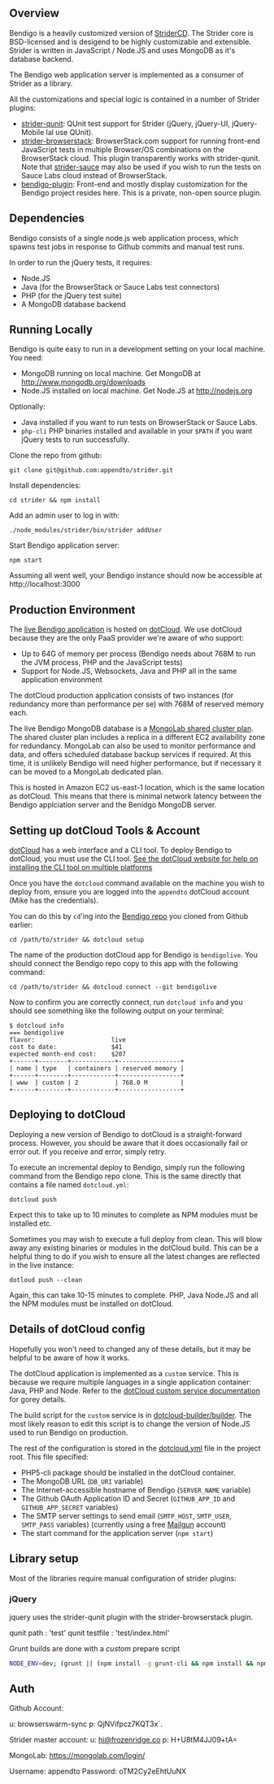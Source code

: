 ## Overview

Bendigo is a heavily customized version of [StriderCD](http://stridercd.com).
The Strider core is BSD-licensed and is desigend to be highly customizable and
extensible. Strider is written in JavaScript / Node.JS and uses MongoDB as it's
database backend.

The Bendigo web application server is implemented as a consumer of Strider as a
library.

All the customizations and special logic is contained in a number of Strider plugins:

- [strider-qunit](https://github.com/Strider-CD/strider-qunit): QUnit test support for Strider (jQuery, jQuery-UI, jQuery-Mobile lal use QUnit). 
- [strider-browserstack](https://github.com/Strider-CD/strider-browserstack): BrowserStack.com support for running front-end JavaScript tests in multiple Browser/OS combinations on the BrowserStack cloud. This plugin transparently works with strider-qunit. Note that [strider-sauce](https://github.com/Strider-CD/strider-sauce) may also be used if you wish to run the tests on Sauce Labs cloud instead of BrowserStack.
- [bendigo-plugin](https://github.com/appendto/strider/tree/master/bendigo-plugin): Front-end and mostly display customization for the Bendigo project resides here. This is a private, non-open source plugin.

## Dependencies

Bendigo consists of a single node.js web application process, which spawns test jobs in response to Github commits and manual test runs.

In order to run the jQuery tests, it requires:

- Node.JS
- Java (for the BrowserStack or Sauce Labs test connectors)
- PHP (for the jQuery test suite)
- A MongoDB database backend

## Running Locally

Bendigo is quite easy to run in a development setting on your local machine. You need:

- MongoDB running on local machine. Get MongoDB at http://www.mongodb.org/downloads
- Node.JS installed on local machine. Get Node.JS at http://nodejs.org

Optionally:

- Java installed if you want to run tests on BrowserStack or Sauce Labs.
- `php-cli` PHP binaries installed and available in your `$PATH` if you want jQuery tests to run successfully.

Clone the repo from github:

`git clone git@github.com:appendto/strider.git`

Install dependencies:

`cd strider && npm install`

Add an admin user to log in with:

`./node_modules/strider/bin/strider addUser`

Start Bendigo application server:

`npm start`

Assuming all went well, your Bendigo instance should now be accessible at http://localhost:3000

## Production Environment

The [live Bendigo application](http://bendigolive-appendto.dotcloud.com) is hosted on [dotCloud](http://dotcloud.com). We use dotCloud because they are the only PaaS provider we're aware of who support:

- Up to 64G of memory per process (Bendigo needs about 768M to run the JVM process, PHP and the JavaScript tests)
- Support for Node.JS, Websockets, Java and PHP all in the same application environment

The dotCloud production application consists of two instances (for redundancy
more than performance per se) with 768M of reserved memory each.

The live Bendigo MongoDB database is a [MongoLab shared cluster
plan](https://mongolab.com/products/architecture/). The shared cluster plan
includes a replica in a different EC2 availability zone for redundancy.
MongoLab can also be used to monitor performance and data, and offers scheduled
database backup services if required. At this time, it is unlikely Bendigo will
need higher performance, but if necessary it can be moved to a MongoLab
dedicated plan.

This is hosted in Amazon EC2 us-east-1 location, which is the same location as
dotCloud. This means that there is minimal network latency between the Bendigo
applciation server and the Benidgo MongoDB server.

## Setting up dotCloud Tools & Account

[dotCloud](http://docs.dotcloud.com/firststeps/install/) has a web interface and a CLI tool. To deploy Bendigo to dotCloud, you must use the CLI tool. [See the dotCloud website for help on installing the CLI tool on multiple platforms](http://docs.dotcloud.com/firststeps/install/)

Once you have the `dotcloud` command available on the machine you wish to deploy from, ensure you are logged into the `appendto` dotCloud account (Mike has the credentials).

You can do this by `cd`'ing into the [Bendigo repo](https://github.com/appendto/strider) you cloned from Github earlier:

`cd /path/to/strider && dotcloud setup`

The name of the production dotCloud app for Bendigo is `bendigolive`. You should connect the Bendigo repo copy to this app with the following command:

`cd /path/to/strider && dotcloud connect --git bendigolive`

Now to confirm you are correctly connect, run `dotcloud info` and you should see something like the following output on your terminal:

```
$ dotcloud info
=== bendigolive
flavor:                     live
cost to date:               $41
expected month-end cost:    $207
+------+--------+------------+-----------------+
| name | type   | containers | reserved memory |
+------+--------+------------+-----------------+
| www  | custom | 2          | 768.0 M         |
+------+--------+------------+-----------------+
```

## Deploying to dotCloud

Deploying a new version of Bendigo to dotCloud is a straight-forward process. However, you should be aware that it does occasionally fail or error out. If you receive and error, simply retry.

To execute an incremental deploy to Bendigo, simply run the following command from the Bendigo repo clone. This is the same directly that contains a file named `dotcloud.yml`:

`dotcloud push`

Expect this to take up to 10 minutes to complete as NPM modules must be installed etc.

Sometimes you may wish to execute a full deploy from clean. This will blow away any existing binaries or modules in the dotCloud build. This can be a helpful thing to do if you wish to ensure all the latest changes are reflected in the live instance:

`dotloud push --clean`

Again, this can take 10-15 minutes to complete. PHP, Java Node.JS and all the NPM modules must be installed on dotCloud.

## Details of dotCloud config

Hopefully you won't need to changed any of these details, but it may be helpful to be aware of how it works. 

The dotCloud application is implemented as a `custom` service. This is because we require multiple languages in a single application container: Java, PHP and Node. Refer to the [dotCloud custom service documentation](http://docs.dotcloud.com/services/custom/) for gorey details.

The build script for the `custom` service is in [dotcloud-builder/builder](https://github.com/appendto/strider/blob/master/dotcloud-builder/builder). The most likely reason to edit this script is to change the version of Node.JS used to run Bendigo on production. 

The rest of the configuration is stored in the [dotcloud.yml](https://github.com/appendto/strider/blob/master/dotcloud.yml) file in the project root. This file specified:

- PHP5-cli package should be installed in the dotCloud container.
- The MongoDB URL (`DB_URI` variable)
- The Internet-accessible hostname of Bendigo (`SERVER_NAME` variable)
- The Github OAuth Application ID and Secret (`GITHUB_APP_ID` and `GITHUB_APP_SECRET` variables)
- The SMTP server settings to send email (`SMTP_HOST`, `SMTP_USER`, `SMTP_PASS` variables) (currently using a free [Mailgun](http://mailgun.org) account)
- The start command for the application server (`npm start`)
    




## Library setup

Most of the libraries require manual configuration of strider plugins:

### jQuery

jquery uses the strider-qunit plugin with the strider-browserstack plugin.

qunit path : 'test'
qunit testfile : 'test/index.html'


Grunt builds are done with a *custom* prepare script

```bash
NODE_ENV=dev; (grunt || (npm install -g grunt-cli && npm install && npm install gzip-js grunt-compare-size grunt-git-authors grunt-update-submodules grunt-contrib-watch grunt-contrib-uglify grunt-contrib-jshint@0.4 && grunt))
```



## Auth

Github Account:

u: browserswarm-sync
p: QjNVifpcz7KQT3x`.

Strider master account:
u: hi@frozenridge.co
p: H+U8tM4JJ09+tA=

MongoLab:
https://mongolab.com/login/

Username: appendto
Password: oTM2Cy2eEhtUuNX
